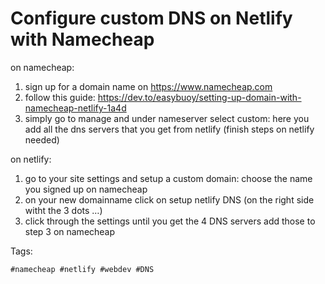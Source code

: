 # Configure custom DNS on Netlify with Namecheap

on namecheap:
1. sign up for a domain name on https://www.namecheap.com
1. follow this guide: https://dev.to/easybuoy/setting-up-domain-with-namecheap-netlify-1a4d
1. simply go to manage and under nameserver select custom: here you add all the dns servers that you get from netlify (finish   steps on netlify needed)

on netlify:
1. go to your site settings and setup a custom domain: choose the name you signed up on namecheap
1. on your new domainname click on setup netlify DNS (on the right side witht the 3 dots …)
1. click through the settings until you get the 4 DNS servers add those to step 3 on namecheap

Tags:

    #namecheap #netlify #webdev #DNS

